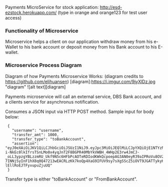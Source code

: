 Payments MicroService for stock application: http://esd-ezstock.herokuapp.com/ (type in orange and orange123 for test user access)

### Functionality of Microservice
Microservice helps a client on our application withdraw money from his e-Wallet to his bank account or deposit money from his Bank account to his E-wallet.

### Microservice Process Diagram
Diagram of how Payments Microservice Works: (diagram credits to https://github.com/elihuansen)
[diagram]:https://i.imgur.com/9jyXlDz.jpg "diagram"
![alt text][diagram]

Payments microservice will call an external service, DBS Bank account, and a clients service for asynchronus notification.

Consumes a JSON input via HTTP POST method. Sample input for body below:
 ``` 
  {
    "username": "username",
    "transfer_amt": 1000,
    "transfer_type": "toBankAccount",
    "assertion": "eyJ0eXAiOiJKV1QiLCJhbGciOiJSUzI1NiJ9.eyJpc3MiOiJEQlMiLCJpYXQiOjE1NTYzNzEyODAsImV4cCI6MTU1NjQ1NzY4MCwic3ViIjoiSnd0IFNpZ25lZCBUb2tlbiBmb3IgRGVtZSBBcHAgUGFydG5lciBUb2tlbiBmbG93IiwiUEFSVFlfVFlQRSI6MywiQ0xJRU5UX0lEIjoiY2xpZW50SWQzIiwiQ0xJRU5UX1RZUEUiOiJQYXJ0bmVyIiwiQUNDRVNTIjoiQ29tbXVuaXR5IiwiU0NPUEUiOiJSRUFEIiwiYXVkIjoiUGFydG5lcnMiLCJqdGkiOiJTdGFuZGVyZEpXVFRva2VuMSJ9.A7cDZFWCdm9OUpCJ6A-i-NkEc0lkIfrsTSnLMo0x4yqJnT2F8BGPR40MbYkVWBH_4WHp2E3rw4JmCJ-_oLL3ypzgYBLzzmRU_Ukf9N5c6HFbPcAOTeRDIodKWkQcpoepAG3AN0eyR39aIPRoVu8OVZvuI_DO-7INNjSyInF1hX8q0Q47213wEACRLzKk7koQp4XaG9IFUV9sy7sXgSScZ5iOVT9JGATTykyKIdxSZubBjzH2D3_gLyENmhS8eFCEPbZy3rDwYD1fqY3OfdcgGUuFmQOrIhCFgZ89qi9fG2jzZ8caQ5JBiTMSMgFEd73v8-lEllRoEJTFyxupuZjuUQ"
  }
 ```

Transfer type is either "toBankAccount" or "FromBankAccount".

